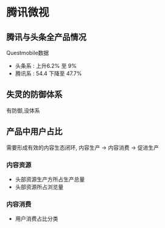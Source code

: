 # 腾讯微视

## 腾讯与头条全产品情况

Questmobile数据

* 头条系 : 上升6.2% 至 9%
* 腾讯系 : 54.4 下降至 47.7%

## 失灵的防御体系

有防御,没体系

## 产品中用户占比

需要形成有效的内容生态闭环, 内容生产 -> 内容消费 -> 促进生产

### 内容资源

* 头部资源生产方所占生产总量
* 头部资源所占浏览量

### 内容消费

* 用户消费占比分类
